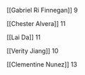 

[[Gabriel Ri Finnegan]] 9

[[Chester Alvera]] 11

[[Lai Da]] 11

[[Verity Jiang]] 10

[[Clementine Nunez]] 13
